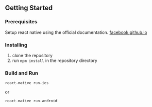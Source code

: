 ## Getting Started

### Prerequisites

Setup react native using the official documentation. [facebook.github.io](https://facebook.github.io/react-native/docs/getting-started)

### Installing

1.  clone the repository
2.  run `npm install` in the repository directory

### Build and Run

`react-native run-ios`

or

`react-native run-android`
